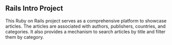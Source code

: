 ## Rails Intro Project

This Ruby on Rails project serves as a comprehensive platform to showcase articles. The articles are associated with authors, publishers, countries, and categories. It also provides a mechanism to search articles by title and filter them by category.
